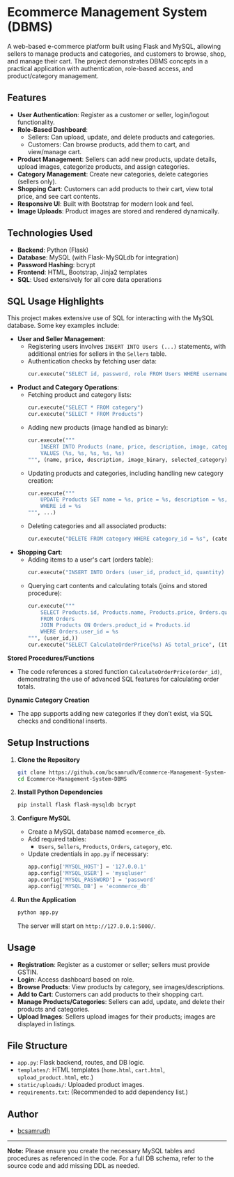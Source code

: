# Ecommerce Management System (DBMS)

A web-based e-commerce platform built using Flask and MySQL, allowing sellers to manage products and categories, and customers to browse, shop, and manage their cart. The project demonstrates DBMS concepts in a practical application with authentication, role-based access, and product/category management.

## Features

- **User Authentication**: Register as a customer or seller, login/logout functionality.
- **Role-Based Dashboard**:
  - Sellers: Can upload, update, and delete products and categories.
  - Customers: Can browse products, add them to cart, and view/manage cart.
- **Product Management**: Sellers can add new products, update details, upload images, categorize products, and assign categories.
- **Category Management**: Create new categories, delete categories (sellers only).
- **Shopping Cart**: Customers can add products to their cart, view total price, and see cart contents.
- **Responsive UI**: Built with Bootstrap for modern look and feel.
- **Image Uploads**: Product images are stored and rendered dynamically.

## Technologies Used

- **Backend**: Python (Flask)
- **Database**: MySQL (with Flask-MySQLdb for integration)
- **Password Hashing**: bcrypt
- **Frontend**: HTML, Bootstrap, Jinja2 templates
- **SQL**: Used extensively for all core data operations

## SQL Usage Highlights

This project makes extensive use of SQL for interacting with the MySQL database. Some key examples include:

- **User and Seller Management**:  
  - Registering users involves `INSERT INTO Users (...)` statements, with additional entries for sellers in the `Sellers` table.
  - Authentication checks by fetching user data:  
    ```python
    cur.execute("SELECT id, password, role FROM Users WHERE username = %s", (username,))
    ```
- **Product and Category Operations**:  
  - Fetching product and category lists:  
    ```python
    cur.execute("SELECT * FROM category")
    cur.execute("SELECT * FROM Products")
    ```
  - Adding new products (image handled as binary):  
    ```python
    cur.execute("""
        INSERT INTO Products (name, price, description, image, category_id) 
        VALUES (%s, %s, %s, %s, %s)
    """, (name, price, description, image_binary, selected_category))
    ```
  - Updating products and categories, including handling new category creation:
    ```python
    cur.execute("""
        UPDATE Products SET name = %s, price = %s, description = %s, category_id = %s 
        WHERE id = %s
    """, ...)
    ```
  - Deleting categories and all associated products:
    ```python
    cur.execute("DELETE FROM category WHERE category_id = %s", (category_id,))
    ```
- **Shopping Cart**:  
  - Adding items to a user's cart (orders table):  
    ```python
    cur.execute("INSERT INTO Orders (user_id, product_id, quantity) VALUES (%s, %s, %s)", ...)
    ```
  - Querying cart contents and calculating totals (joins and stored procedure):
    ```python
    cur.execute("""
        SELECT Products.id, Products.name, Products.price, Orders.quantity, Orders.id as order_id
        FROM Orders 
        JOIN Products ON Orders.product_id = Products.id 
        WHERE Orders.user_id = %s
    """, (user_id,))
    cur.execute("SELECT CalculateOrderPrice(%s) AS total_price", (item['order_id'],))
    ```

**Stored Procedures/Functions**  
- The code references a stored function `CalculateOrderPrice(order_id)`, demonstrating the use of advanced SQL features for calculating order totals.

**Dynamic Category Creation**
- The app supports adding new categories if they don’t exist, via SQL checks and conditional inserts.

## Setup Instructions

1. **Clone the Repository**
   ```sh
   git clone https://github.com/bcsamrudh/Ecommerce-Management-System-DBMS.git
   cd Ecommerce-Management-System-DBMS
   ```

2. **Install Python Dependencies**
   ```sh
   pip install flask flask-mysqldb bcrypt
   ```

3. **Configure MySQL**
   - Create a MySQL database named `ecommerce_db`.
   - Add required tables:
     - `Users`, `Sellers`, `Products`, `Orders`, `category`, etc.
   - Update credentials in `app.py` if necessary:
     ```python
     app.config['MYSQL_HOST'] = '127.0.0.1'
     app.config['MYSQL_USER'] = 'mysqluser'
     app.config['MYSQL_PASSWORD'] = 'password'
     app.config['MYSQL_DB'] = 'ecommerce_db'
     ```

4. **Run the Application**
   ```sh
   python app.py
   ```
   The server will start on `http://127.0.0.1:5000/`.

## Usage

- **Registration**: Register as a customer or seller; sellers must provide GSTIN.
- **Login**: Access dashboard based on role.
- **Browse Products**: View products by category, see images/descriptions.
- **Add to Cart**: Customers can add products to their shopping cart.
- **Manage Products/Categories**: Sellers can add, update, and delete their products and categories.
- **Upload Images**: Sellers upload images for their products; images are displayed in listings.

## File Structure

- `app.py`: Flask backend, routes, and DB logic.
- `templates/`: HTML templates (`home.html`, `cart.html`, `upload_product.html`, etc.)
- `static/uploads/`: Uploaded product images.
- `requirements.txt`: (Recommended to add dependency list.)

## Author

- [bcsamrudh](https://github.com/bcsamrudh)

---

**Note:** Please ensure you create the necessary MySQL tables and procedures as referenced in the code. For a full DB schema, refer to the source code and add missing DDL as needed.
